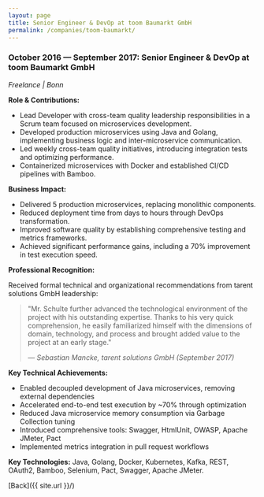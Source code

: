 ```yaml
---
layout: page
title: Senior Engineer & DevOp at toom Baumarkt GmbH
permalink: /companies/toom-baumarkt/
---
```


### October 2016 — September 2017: Senior Engineer & DevOp at toom Baumarkt GmbH

*Freelance \| Bonn*

**Role & Contributions:**

- Lead Developer with cross-team quality leadership responsibilities in a Scrum team focused on
  microservices development.
- Developed production microservices using Java and Golang, implementing business logic and
  inter-microservice communication.
- Led weekly cross-team quality initiatives, introducing integration tests and optimizing
  performance.
- Containerized microservices with Docker and established CI/CD pipelines with Bamboo.

**Business Impact:**

- Delivered 5 production microservices, replacing monolithic components.
- Reduced deployment time from days to hours through DevOps transformation.
- Improved software quality by establishing comprehensive testing and metrics frameworks.
- Achieved significant performance gains, including a 70% improvement in test execution speed.

**Professional Recognition:**

Received formal technical and organizational recommendations from tarent solutions GmbH leadership:

> "Mr. Schulte further advanced the technological environment of the project with his outstanding
> expertise. Thanks to his very quick comprehension, he easily familiarized himself with the
> dimensions of domain, technology, and process and brought added value to the project at an early
> stage."
>
> *— Sebastian Mancke, tarent solutions GmbH (September 2017)*

**Key Technical Achievements:**

- Enabled decoupled development of Java microservices, removing external dependencies
- Accelerated end-to-end test execution by ~70% through optimization
- Reduced Java microservice memory consumption via Garbage Collection tuning
- Introduced comprehensive tools: Swagger, HtmlUnit, OWASP, Apache JMeter, Pact
- Implemented metrics integration in pull request workflows

**Key Technologies:**
Java, Golang, Docker, Kubernetes, Kafka, REST, OAuth2, Bamboo, Selenium, Pact, Swagger, Apache
JMeter.

[Back]({{ site.url }}/)
